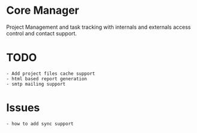 # Core Manager

Project Management and task tracking with internals and externals access control and contact support.

# TODO
    - Add project files cache support
    - html based report generation
    - smtp mailing support

# Issues
    - how to add sync support
